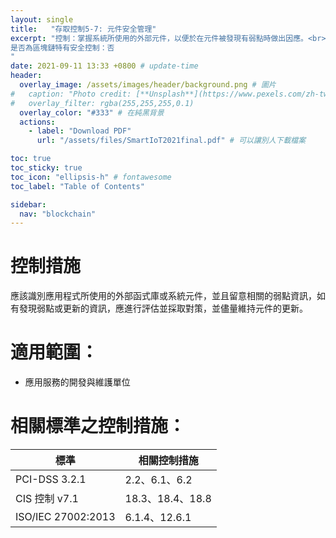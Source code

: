 ```yaml
---
layout: single
title:   "存取控制5-7: 元件安全管理"
excerpt: "控制：掌握系統所使用的外部元件，以便於在元件被發現有弱點時做出因應。<br><br>
是否為區塊鏈特有安全控制：否
" 
date: 2021-09-11 13:33 +0800 # update-time
header:
  overlay_image: /assets/images/header/background.png # 圖片
#   caption: "Photo credit: [**Unsplash**](https://www.pexels.com/zh-tw/search/earth/)" # 可以表示圖片來源
#   overlay_filter: rgba(255,255,255,0.1)
  overlay_color: "#333" # 在純黑背景
  actions:
    - label: "Download PDF"
      url: "/assets/files/SmartIoT2021final.pdf" # 可以讓別人下載檔案

toc: true
toc_sticky: true
toc_icon: "ellipsis-h" # fontawesome
toc_label: "Table of Contents"

sidebar:
  nav: "blockchain"
---
```



# 控制措施
應該識別應用程式所使用的外部函式庫或系統元件，並且留意相關的弱點資訊，如有發現弱點或更新的資訊，應進行評估並採取對策，並儘量維持元件的更新。


# 適用範圍：
- 應用服務的開發與維護單位



# 相關標準之控制措施：

|        標準        |  相關控制措施   |
| ---------------- | ------------- |
|      PCI-DSS 3.2.1      |2.2、6.1、6.2|
|   CIS 控制 v7.1    | 18.3、18.4、18.8|
| ISO/IEC 27002:2013 | 6.1.4、12.6.1|


